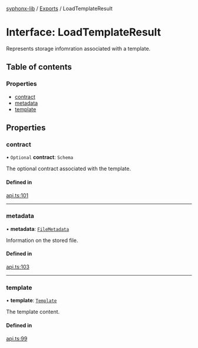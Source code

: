 [syphonx-lib](../README.md) / [Exports](../modules.md) / LoadTemplateResult

# Interface: LoadTemplateResult

Represents storage infomration associated with a template.

## Table of contents

### Properties

- [contract](LoadTemplateResult.md#contract)
- [metadata](LoadTemplateResult.md#metadata)
- [template](LoadTemplateResult.md#template)

## Properties

### contract

• `Optional` **contract**: `Schema`

The optional contract associated with the template.

#### Defined in

[api.ts:101](https://github.com/dtempx/syphonx-lib/blob/ebfa31f/api.ts#L101)

___

### metadata

• **metadata**: [`FileMetadata`](FileMetadata.md)

Information on the stored file.

#### Defined in

[api.ts:103](https://github.com/dtempx/syphonx-lib/blob/ebfa31f/api.ts#L103)

___

### template

• **template**: [`Template`](Template.md)

The template content.

#### Defined in

[api.ts:99](https://github.com/dtempx/syphonx-lib/blob/ebfa31f/api.ts#L99)
